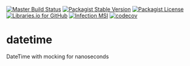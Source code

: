 [![Master Build Status](https://travis-ci.com/CJDennis/datetime.svg?branch=master)](https://travis-ci.com/CJDennis/datetime)
[![Packagist Stable Version](https://img.shields.io/packagist/v/CJDennis/datetime.svg)](https://packagist.org/packages/CJDennis/datetime)
[![Packagist License](https://img.shields.io/packagist/l/CJDennis/datetime.svg)](https://packagist.org/packages/CJDennis/datetime)
[![Libraries.io for GitHub](https://img.shields.io/librariesio/github/CJDennis/datetime.svg)](https://libraries.io/github/CJDennis/datetime)
[![Infection MSI](https://badge.stryker-mutator.io/github.com/CJDennis/datetime/master)](https://infection.github.io)
[![codecov](https://codecov.io/gh/CJDennis/datetime/branch/master/graph/badge.svg)](https://codecov.io/gh/CJDennis/datetime)
# datetime
DateTime with mocking for nanoseconds
